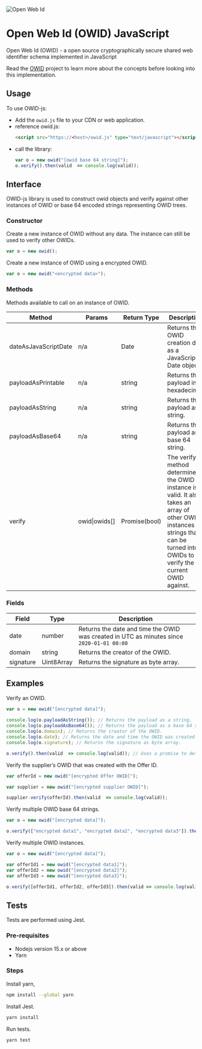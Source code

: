 ![Open Web Id](https://github.com/SWAN-community/owid/raw/main/images/owl.128.pxls.100.dpi.png)

# Open Web Id (OWID) JavaScript

Open Web Id (OWID) - a open source cryptographically secure shared web identifier 
schema implemented in JavaScript

Read the [OWID](https://github.com/SWAN-community/owid) project to learn more about
the concepts before looking into this implementation.

## Usage

To use OWID-js:

* Add the `owid.js` file to your CDN or web application.
* reference owid.js:
    ```html
    <script src="https://<host>/owid.js" type="text/javascript"></script>
    ```
* call the library:
    ```js
    var o = new owid("[owid base 64 string]");
    o.verify().then(valid  => console.log(valid));
    ```
## Interface

OWID-js library is used to construct owid objects and verify against other 
instances of OWID or base 64 encoded strings representing OWID trees.

### Constructor

Create a new instance of OWID without any data. The instance can still be used to 
verify other OWIDs.
```js
var o = new owid();
```

Create a new instance of OWID using a encrypted OWID.
```js
var o = new owid("<encrypted data>");
```

### Methods

Methods available to call on an instance of OWID.

|Method|Params|Return Type|Description|
|-|-|-|-|
|dateAsJavaScriptDate|n/a|Date|Returns the OWID creation date as a JavaScript Date object.|
|payloadAsPrintable|n/a|string|Returns the payload in hexadecimal.|
|payloadAsString|n/a|string|Returns the payload as a string.|
|payloadAsBase64|n/a|string|Returns the payload as a base 64 string.|
|verify|owid\|owids[]|Promise(bool)|The verify method determines if the OWID instance is valid. It also takes an array of other OWID instances or strings that can be turned into OWIDs to verify the current OWID against.|

### Fields

|Field|Type|Description|
|-|-|-|
|date|number|Returns the date and time the OWID was created in UTC as minutes since `2020-01-01 00:00`|
|domain|string|Returns the creator of the OWID.|
|signature|Uint8Array|Returns the signature as byte array.|

## Examples

Verify an OWID.

```js
var o = new owid("[encrypted data]");
 
console.log(o.payloadAsString()); // Returns the payload as a string.
console.log(o.payloadAsBase64()); // Returns the payload as a base 64 string.
console.log(o.domain); // Returns the creator of the OWID.
console.log(o.date); // Returns the date and time the OWID was created in UTC as minutes since `2020-01-01 00:00`.
console.log(o.signature); // Returns the signature as byte array.

o.verify().then(valid  => console.log(valid)); // Uses a promise to determine if the OWID is valid.

```

Verify the supplier’s OWID that was created with the Offer ID.

```js
var offerId = new owid("[encrypted Offer OWID]");

var supplier = new owid("[encrypted supplier OWID]");

supplier.verify(offerId).then(valid  => console.log(valid)); 
```

Verify multiple OWID base 64 strings.

```js
var o = new owid("[encrypted data]");

o.verify(["encrypted data1", "encrypted data2", "encrypted data3"]).then(valid => console.log(valid));
```

Verify multiple OWID instances.

```js
var o = new owid("[encrypted data]");

var offerId1 = new owid("[encrypted data1]");
var offerId2 = new owid("[encrypted data2]");
var offerId3 = new owid("[encrypted data3]");

o.verify([offerId1, offerId2, offerId3]).then(valid => console.log(valid));
```

## Tests

Tests are performed using Jest.

### Pre-requisites

* Nodejs version 15.x or above
* Yarn

### Steps

Install yarn,

```bash
npm install --global yarn
```

Install Jest.

```bash
yarn install
```

Run tests.

```bash
yarn test
```